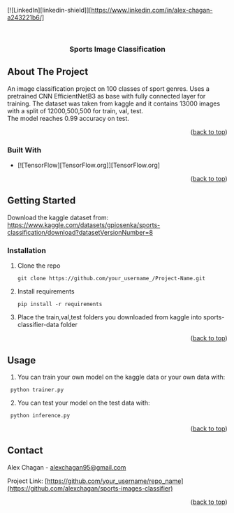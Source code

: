 

[![LinkedIn][linkedin-shield]][https://www.linkedin.com/in/alex-chagan-a243221b6/]

<!-- PROJECT LOGO -->
<br />
<div align="center">
 
  <h3 align="center">Sports Image Classification</h3>
 
</div>



<!-- ABOUT THE PROJECT -->
## About The Project
An image classification project on 100 classes of sport genres. Uses a pretrained CNN EfficientNetB3 as base with fully connected layer for training. 
The dataset was taken from kaggle and it contains 13000 images with a split of 12000,500,500 for train, val, test.  
The model reaches 0.99 accuracy on test.

<p align="right">(<a href="#readme-top">back to top</a>)</p>



### Built With

* [![TensorFlow][TensorFlow.org]][TensorFlow.org]

<p align="right">(<a href="#readme-top">back to top</a>)</p>



<!-- GETTING STARTED -->
## Getting Started

Download the kaggle dataset from: https://www.kaggle.com/datasets/gpiosenka/sports-classification/download?datasetVersionNumber=8 
 

### Installation


1. Clone the repo
   ```
   git clone https://github.com/your_username_/Project-Name.git
   ```
2. Install requirements
   ```
   pip install -r requirements
   ```
3. Place the train,val,test folders you downloaded from kaggle into sports-classifier-data folder 

<p align="right">(<a href="#readme-top">back to top</a>)</p>



<!-- USAGE EXAMPLES -->
## Usage

1. You can train your own model on the kaggle data or your own data with:
  ```
   python trainer.py
  ```

2. You can test your model on the test data with:
  ```
   python inference.py
  ```

<p align="right">(<a href="#readme-top">back to top</a>)</p>



<!-- CONTACT -->
## Contact

Alex Chagan  - alexchagan95@gmail.com

Project Link: [https://github.com/your_username/repo_name](https://github.com/alexchagan/sports-images-classifier)

<p align="right">(<a href="#readme-top">back to top</a>)</p>




